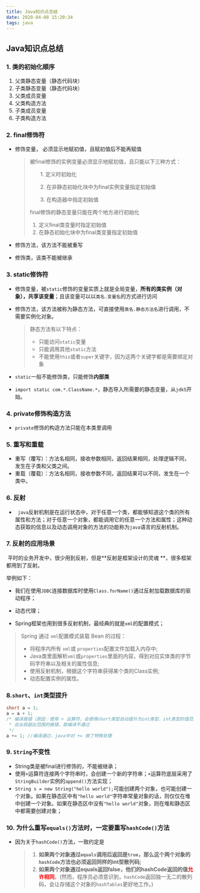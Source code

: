 ```yaml
---
title: Java知识点总结
date: 2020-04-08 15:20:34
tags: java
---
```


##  Java知识点总结

### 1.  类的初始化顺序 

1. 父类静态变量（静态代码块）
2. 子类静态变量（静态代码块）
3. 父类成员变量
4. 父类构造方法
5. 子类成员变量
6. 子类构造方法

### 2. final修饰符

* 修饰变量， 必须显示地赋初值，且赋初值后不能再赋值

  > 被final修饰的实例变量必须显示地赋初值，且只能以下三种方式：
  >
  > 　　1.  定义时初始化
  >
  > 　　2.  在非静态初始化块中为final实例变量指定初始值
  >
  > 　　3.  在构造器中指定初始值
  >
  > final修饰的静态变量只能在两个地方进行初始化
  >
  >    1. 定义final类变量时指定初始值 
  >    2. 在静态初始化块中为final类变量指定初始值 

* 修饰方法，该方法不能被重写

* 修饰类，该类不能被继承   

### 3.  static修饰符

- 修饰变量，被`static`修饰的变量实质上就是全局变量，**所有的类实例（对象），共享该变量**；且该变量可以以`类名.变量名`的方式进行访问

- 修饰方法，该方法被称为静态方法，可直接使用`类名.静态方法名`进行调用，不需要实例化对象。

  > 静态方法有以下特点：
  >
  > - 只能访问`static`变量
  > - 只能调用其他`static`方法
  > - 不能使用`this`或者`super`关键字，因为这两个关键字都是需要绑定对象

- `static`一般不能修饰类，只能修饰**内部类**

- `import static com.*.ClassName.*`，静态导入所需要的静态变量，从`jdk5`开始。

### 4. private修饰构造方法

- `private`修饰的构造方法只能在本类里调用

### 5. 重写和重载

- 重写（覆写）：方法名相同，接收参数相同，返回结果相同，处理逻辑不同，发生在子类和父类之间。
- 重载（覆载）：方法名相同，接收参数不同，返回结果可以不同，发生在一个类中。

### 6. 反射

- ` java`反射机制是在运行状态中，对于任意一个类，都能够知道这个类的所有属性和方法；对于任意一个对象，都能调用它的任意一个方法和属性；这种动态获取的信息以及动态调用对象的方法的功能称为`java`语言的反射机制。

### 7.  反射的应用场景

​		平时的业务开发中，很少用到反射，但是**反射是框架设计的灵魂 **，很多框架都用到了反射。

举例如下：

-  我们在使用`JDBC`连接数据库时使用`Class.forName()`通过反射加载数据库的驱动程序； 

-  动态代理；

-  Spring框架也用到很多反射机制，最经典的就是`xml`的配置模式；

  > Spring 通过 `xml`配置模式装载 Bean 的过程：
  >
  > - 将程序内所有 `xml`或 `properties`配置文件加载入内存中;  
  > - Java类里面解析`xml`或`properties`里面的内容，得到对应实体类的字节码字符串以及相关的属性信息;  
  > - 使用反射机制，根据这个字符串获得某个类的Class实例; 
  > - 动态配置实例的属性。 

### 8.`short`、`int`类型提升

```java
short a = 1;
a = a + 1; 
/* 编译报错（原因：使用 + 运算符，会使得short类型自动提升为int类型，int类型的值范围大于short），所以可能
 * 会出现超出范围的报错，故编译不通过
 */
a += 1; //编译通过，java中对 += 做了特殊处理
```

###  9. `String`不变性

- String类是被final进行修饰的，不能被继承；
- 使用`+`运算符连接两个字符串时，会创建一个新的字符串；`+`运算符底层采用了`StringBuilder`实例的`append()`方法实现；
- `String s = new String("hello world");`可能创建两个对象，也可能创建一个对象。如果在静态区中有`"hello world"`字符串常量对象的话，则仅仅在堆中创建一个对象。如果在静态区中没有`"hello world"`对象，则在堆和静态区中都需要创建对象；

### 10.  为什么重写`equals()`方法时，一定要重写`hashCode()`方法

- 因为关于`hashCode()`方法，一致约定是 

  > 1. **如果两个对象通过`equals`调用后返回是`true`，那么这个两个对象的`hashCode`方法也必须返回同样的int型散列码;**
  > 2. **如果两个对象通过equals返回false，他们的hashCode返回的值<font color="red">允许相同</font>**。(然而，程序员必须意识到，`hashCode`返回独一无二的散列码，会让存储这个对象的`hashTables`更好地工作。)

